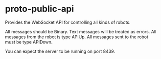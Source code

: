 # proto-public-api

Provides the WebSocket API for controlling all kinds of robots.

All messages should be Binary. Text messages will be treated as errors. All messages from the robot is type APIUp. All messages sent to the robot must be type APIDown.

You can expect the server to be running on port 8439.
